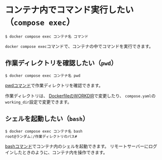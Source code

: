 # コンテナ内でコマンド実行したい（`compose exec`）

```console
$ docker compose exec コンテナ名 コマンド
```

`docker compose exec`コマンドで、コンテナの中でコマンドを実行できます。

## 作業ディレクトリを確認したい（`pwd`）

```console
$ docker compose exec コンテナ名 pwd
```

[pwdコマンド](../command/command-pwd.md)で作業ディレクトリを確認できます。

作業ディレクトリは、
[DockerfileのWORKDIR](./docker-dockerfile-workdir.md)で変更したり、
`compose.yaml`の`working_dir`設定で変更できます。

## シェルを起動したい（`bash`）

```console
$ docker compose exec コンテナ名 bash
root@ランダム:/作業ディレクトリのパス#
```

[bashコマンド](../command/command-bash.md)でコンテナ内のシェルを起動できます。
リモートサーバーにログインしたときのように、コンテナ内を操作できます。
